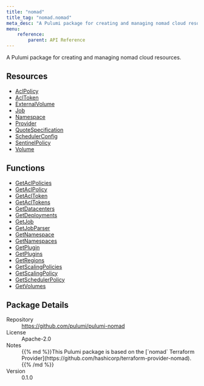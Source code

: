 ```yaml
---
title: "nomad"
title_tag: "nomad.nomad"
meta_desc: "A Pulumi package for creating and managing nomad cloud resources."
menu:
    reference:
        parent: API Reference
---
```


<!-- WARNING: this file was generated by Pulumi Docs Generator. -->
<!-- Do not edit by hand unless you're certain you know what you are doing! -->

A Pulumi package for creating and managing nomad cloud resources.

<h2 id="resources">Resources</h2>
<ul class="api">
    <li><a href="aclpolicy" title="AclPolicy"><span class="symbol resource"></span>AclPolicy</a></li>
    <li><a href="acltoken" title="AclToken"><span class="symbol resource"></span>AclToken</a></li>
    <li><a href="externalvolume" title="ExternalVolume"><span class="symbol resource"></span>ExternalVolume</a></li>
    <li><a href="job" title="Job"><span class="symbol resource"></span>Job</a></li>
    <li><a href="namespace" title="Namespace"><span class="symbol resource"></span>Namespace</a></li>
    <li><a href="provider" title="Provider"><span class="symbol resource"></span>Provider</a></li>
    <li><a href="quotespecification" title="QuoteSpecification"><span class="symbol resource"></span>QuoteSpecification</a></li>
    <li><a href="schedulerconfig" title="SchedulerConfig"><span class="symbol resource"></span>SchedulerConfig</a></li>
    <li><a href="sentinelpolicy" title="SentinelPolicy"><span class="symbol resource"></span>SentinelPolicy</a></li>
    <li><a href="volume" title="Volume"><span class="symbol resource"></span>Volume</a></li>
</ul>

<h2 id="functions">Functions</h2>
<ul class="api">
    <li><a href="getaclpolicies" title="GetAclPolicies"><span class="symbol function"></span>GetAclPolicies</a></li>
    <li><a href="getaclpolicy" title="GetAclPolicy"><span class="symbol function"></span>GetAclPolicy</a></li>
    <li><a href="getacltoken" title="GetAclToken"><span class="symbol function"></span>GetAclToken</a></li>
    <li><a href="getacltokens" title="GetAclTokens"><span class="symbol function"></span>GetAclTokens</a></li>
    <li><a href="getdatacenters" title="GetDatacenters"><span class="symbol function"></span>GetDatacenters</a></li>
    <li><a href="getdeployments" title="GetDeployments"><span class="symbol function"></span>GetDeployments</a></li>
    <li><a href="getjob" title="GetJob"><span class="symbol function"></span>GetJob</a></li>
    <li><a href="getjobparser" title="GetJobParser"><span class="symbol function"></span>GetJobParser</a></li>
    <li><a href="getnamespace" title="GetNamespace"><span class="symbol function"></span>GetNamespace</a></li>
    <li><a href="getnamespaces" title="GetNamespaces"><span class="symbol function"></span>GetNamespaces</a></li>
    <li><a href="getplugin" title="GetPlugin"><span class="symbol function"></span>GetPlugin</a></li>
    <li><a href="getplugins" title="GetPlugins"><span class="symbol function"></span>GetPlugins</a></li>
    <li><a href="getregions" title="GetRegions"><span class="symbol function"></span>GetRegions</a></li>
    <li><a href="getscalingpolicies" title="GetScalingPolicies"><span class="symbol function"></span>GetScalingPolicies</a></li>
    <li><a href="getscalingpolicy" title="GetScalingPolicy"><span class="symbol function"></span>GetScalingPolicy</a></li>
    <li><a href="getschedulerpolicy" title="GetSchedulerPolicy"><span class="symbol function"></span>GetSchedulerPolicy</a></li>
    <li><a href="getvolumes" title="GetVolumes"><span class="symbol function"></span>GetVolumes</a></li>
</ul>

<h2 id="package-details">Package Details</h2>
<dl class="package-details">
	<dt>Repository</dt>
	<dd><a href="https://github.com/pulumi/pulumi-nomad">https://github.com/pulumi/pulumi-nomad</a></dd>
	<dt>License</dt>
	<dd>Apache-2.0</dd>
	<dt>Notes</dt>
	<dd>{{% md %}}This Pulumi package is based on the [`nomad` Terraform Provider](https://github.com/hashicorp/terraform-provider-nomad).{{% /md %}}</dd>
	<dt>Version</dt>
	<dd>0.1.0</dd>
</dl>

